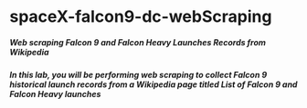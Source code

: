 # spaceX-falcon9-dc-webScraping

##### Web scraping Falcon 9 and Falcon Heavy Launches Records from Wikipedia
##### In this lab, you will be performing web scraping to collect Falcon 9 historical launch records from a Wikipedia page titled List of Falcon 9 and Falcon Heavy launches
